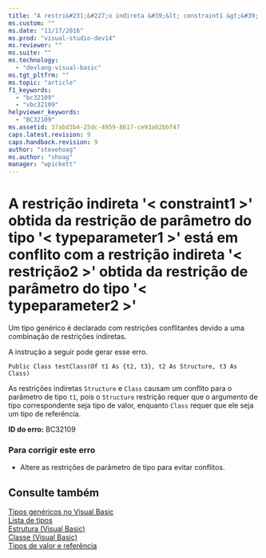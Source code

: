 ```yaml
---
title: "A restri&#231;&#227;o indireta &#39;&lt; constraint1 &gt;&#39; obtida da restri&#231;&#227;o de par&#226;metro do tipo &#39;&lt; typeparameter1 &gt;&#39; est&#225; em conflito com a restri&#231;&#227;o indireta &#39;&lt; restri&#231;&#227;o2 &gt;&#39; obtida da restri&#231;&#227;o de par&#226;metro do tipo &#39;&lt; typeparameter2 &gt;&#39; | Microsoft Docs"
ms.custom: ""
ms.date: "11/17/2016"
ms.prod: "visual-studio-dev14"
ms.reviewer: ""
ms.suite: ""
ms.technology: 
  - "devlang-visual-basic"
ms.tgt_pltfrm: ""
ms.topic: "article"
f1_keywords: 
  - "bc32109"
  - "vbc32109"
helpviewer_keywords: 
  - "BC32109"
ms.assetid: 37abd3b4-25dc-4959-8617-ce93a02bbf47
caps.latest.revision: 9
caps.handback.revision: 9
author: "stevehoag"
ms.author: "shoag"
manager: "wpickett"
---
```

# A restri&#231;&#227;o indireta &#39;&lt; constraint1 &gt;&#39; obtida da restri&#231;&#227;o de par&#226;metro do tipo &#39;&lt; typeparameter1 &gt;&#39; est&#225; em conflito com a restri&#231;&#227;o indireta &#39;&lt; restri&#231;&#227;o2 &gt;&#39; obtida da restri&#231;&#227;o de par&#226;metro do tipo &#39;&lt; typeparameter2 &gt;&#39;
Um tipo genérico é declarado com restrições conflitantes devido a uma combinação de restrições indiretas.  
  
 A instrução a seguir pode gerar esse erro.  
  
```  
Public Class testClass(Of t1 As {t2, t3}, t2 As Structure, t3 As Class)  
```  
  
 As restrições indiretas `Structure` e `Class` causam um conflito para o parâmetro de tipo `t1`, pois o `Structure` restrição requer que o argumento de tipo correspondente seja tipo de valor, enquanto `Class` requer que ele seja um tipo de referência.  
  
 **ID do erro:** BC32109  
  
### Para corrigir este erro  
  
-   Altere as restrições de parâmetro de tipo para evitar conflitos.  
  
## Consulte também  
 [Tipos genéricos no Visual Basic](../../visual-basic/programming-guide/language-features/data-types/generic-types.md)   
 [Lista de tipos](../../visual-basic/language-reference/statements/type-list.md)   
 [Estrutura \(Visual Basic\)](http://msdn.microsoft.com/pt-br/263ce115-ac36-4c05-8cb7-0e0eead5c6d0)   
 [Classe \(Visual Basic\)](http://msdn.microsoft.com/pt-br/0777c6e6-46bc-451b-ad70-57b49d4ef4f7)   
 [Tipos de valor e referência](../../visual-basic/programming-guide/language-features/data-types/value-types-and-reference-types.md)